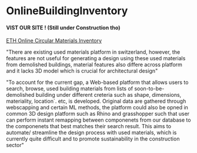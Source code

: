 # OnlineBuildingInventory

#### VIST OUR SITE ! (Still under Construction tho)
[ETH Online Circular Materials Inventory](ethcircularmaterial.site)


"There are existing used materials platform in switzerland, however, the features are not useful for generating a design using these used materials from demolished buildings, material features also differe across platform and it lacks 3D model which is crucial for architectural design"

"To account for the current gap, a Web-based platform that allows users to search, browse, used building materials from lists of soon-to-be-demolished building under different creteria such as shape, dimensions, materiality, location´. etc, is developed. 
Original data are gathered through webscapping and certain ML methods, the platform could also be opned in common 3D design platform such as Rhino and grasshopper such that user can perform instant remapping between componenets from our database to the componenets that best matches their search result. This aims to automate/ streamline the design process with used materials, which is currently quite difficult and to promote sustainability in the construction sector"
